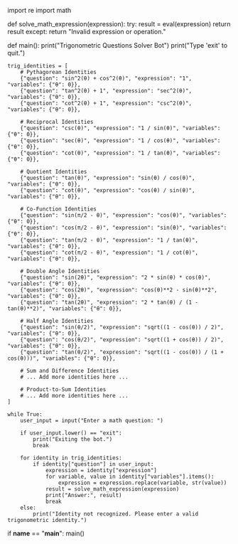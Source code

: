 import re
import math

def solve_math_expression(expression):
    try:
        result = eval(expression)
        return result
    except:
        return "Invalid expression or operation."

def main():
    print("Trigonometric Questions Solver Bot")
    print("Type 'exit' to quit.")

    trig_identities = [
        # Pythagorean Identities
        {"question": "sin^2(θ) + cos^2(θ)", "expression": "1", "variables": {"θ": 0}},
        {"question": "tan^2(θ) + 1", "expression": "sec^2(θ)", "variables": {"θ": 0}},
        {"question": "cot^2(θ) + 1", "expression": "csc^2(θ)", "variables": {"θ": 0}},

        # Reciprocal Identities
        {"question": "csc(θ)", "expression": "1 / sin(θ)", "variables": {"θ": 0}},
        {"question": "sec(θ)", "expression": "1 / cos(θ)", "variables": {"θ": 0}},
        {"question": "cot(θ)", "expression": "1 / tan(θ)", "variables": {"θ": 0}},

        # Quotient Identities
        {"question": "tan(θ)", "expression": "sin(θ) / cos(θ)", "variables": {"θ": 0}},
        {"question": "cot(θ)", "expression": "cos(θ) / sin(θ)", "variables": {"θ": 0}},

        # Co-Function Identities
        {"question": "sin(π/2 - θ)", "expression": "cos(θ)", "variables": {"θ": 0}},
        {"question": "cos(π/2 - θ)", "expression": "sin(θ)", "variables": {"θ": 0}},
        {"question": "tan(π/2 - θ)", "expression": "1 / tan(θ)", "variables": {"θ": 0}},
        {"question": "cot(π/2 - θ)", "expression": "1 / cot(θ)", "variables": {"θ": 0}},

        # Double Angle Identities
        {"question": "sin(2θ)", "expression": "2 * sin(θ) * cos(θ)", "variables": {"θ": 0}},
        {"question": "cos(2θ)", "expression": "cos(θ)**2 - sin(θ)**2", "variables": {"θ": 0}},
        {"question": "tan(2θ)", "expression": "2 * tan(θ) / (1 - tan(θ)**2)", "variables": {"θ": 0}},

        # Half Angle Identities
        {"question": "sin(θ/2)", "expression": "sqrt((1 - cos(θ)) / 2)", "variables": {"θ": 0}},
        {"question": "cos(θ/2)", "expression": "sqrt((1 + cos(θ)) / 2)", "variables": {"θ": 0}},
        {"question": "tan(θ/2)", "expression": "sqrt((1 - cos(θ)) / (1 + cos(θ)))", "variables": {"θ": 0}},

        # Sum and Difference Identities
        # ... Add more identities here ...

        # Product-to-Sum Identities
        # ... Add more identities here ...
    ]

    while True:
        user_input = input("Enter a math question: ")

        if user_input.lower() == "exit":
            print("Exiting the bot.")
            break

        for identity in trig_identities:
            if identity["question"] in user_input:
                expression = identity["expression"]
                for variable, value in identity["variables"].items():
                    expression = expression.replace(variable, str(value))
                result = solve_math_expression(expression)
                print("Answer:", result)
                break
        else:
            print("Identity not recognized. Please enter a valid trigonometric identity.")

if __name__ == "__main__":
    main()
    
